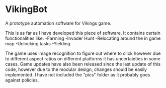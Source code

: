 # VikingBot
A prototype automation software for Vikings game. 


This is as far as I have developed this piece of software.
It contains certain functionalities like:
-Farming
-Invader Hunt
-Relocating around the in game map
-Unlocking tasks
-Yielding

The game uses image recognition to figure out where to click however due to different aspect ratios on different platforms it has uncertainties in some cases.
Game updates have also been released since the last update of this code, however due to the modular design, changes should be easily implemented. 
I have not included the "pics" folder as it probably goes against policies.
